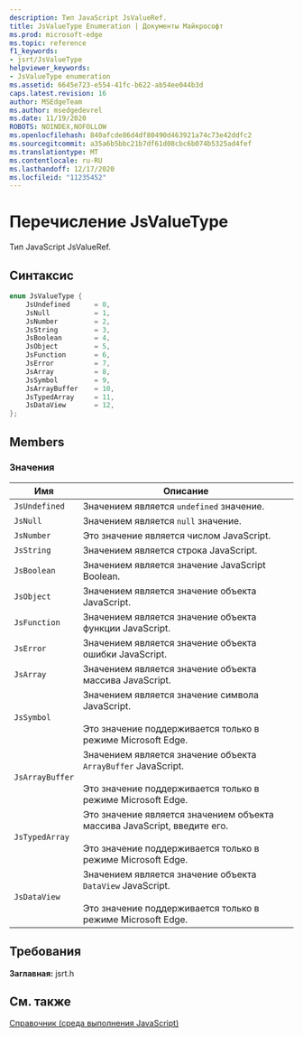 ```yaml
---
description: Тип JavaScript JsValueRef.
title: JsValueType Enumeration | Документы Майкрософт
ms.prod: microsoft-edge
ms.topic: reference
f1_keywords:
- jsrt/JsValueType
helpviewer_keywords:
- JsValueType enumeration
ms.assetid: 6645e723-e554-41fc-b622-ab54ee044b3d
caps.latest.revision: 16
author: MSEdgeTeam
ms.author: msedgedevrel
ms.date: 11/19/2020
ROBOTS: NOINDEX,NOFOLLOW
ms.openlocfilehash: 840afcde86d4df80490d463921a74c73e42ddfc2
ms.sourcegitcommit: a35a6b5bbc21b7df61d08cbc6b074b5325ad4fef
ms.translationtype: MT
ms.contentlocale: ru-RU
ms.lasthandoff: 12/17/2020
ms.locfileid: "11235452"
---
```

# Перечисление JsValueType

Тип JavaScript JsValueRef.  
  
## Синтаксис  
  
```cpp  
enum JsValueType {  
    JsUndefined      = 0,  
    JsNull           = 1,  
    JsNumber         = 2,  
    JsString         = 3,  
    JsBoolean        = 4,  
    JsObject         = 5,  
    JsFunction       = 6,  
    JsError          = 7,  
    JsArray          = 8,  
    JsSymbol         = 9,  
    JsArrayBuffer    = 10,  
    JsTypedArray     = 11,  
    JsDataView       = 12,  
};  
```  
  
## Members  
  
### Значения  
  
|Имя|Описание|  
|----------|-----------------|  
|`JsUndefined`|Значением является `undefined` значение.|  
|`JsNull`|Значением является `null` значение.|  
|`JsNumber`|Это значение является числом JavaScript.|  
|`JsString`|Значением является строка JavaScript.|  
|`JsBoolean`|Значением является значение JavaScript Boolean.|  
|`JsObject`|Значением является значение объекта JavaScript.|  
|`JsFunction`|Значением является значение объекта функции JavaScript.|  
|`JsError`|Значением является значение объекта ошибки JavaScript.|  
|`JsArray`|Значением является значение объекта массива JavaScript.|  
|`JsSymbol`|Значением является значение символа JavaScript.<br /><br /> Это значение поддерживается только в режиме Microsoft Edge.|  
|`JsArrayBuffer`|Значением является значение объекта `ArrayBuffer` JavaScript.<br /><br /> Это значение поддерживается только в режиме Microsoft Edge.|  
|`JsTypedArray`|Это значение является значением объекта массива JavaScript, введите его.<br /><br /> Это значение поддерживается только в режиме Microsoft Edge.|  
|`JsDataView`|Значением является значение объекта `DataView` JavaScript.<br /><br /> Это значение поддерживается только в режиме Microsoft Edge.|  
  
## Требования  
 **Заглавная:** jsrt.h  
  
## См. также  
 [Справочник (среда выполнения JavaScript)](../chakra-hosting/reference-javascript-runtime.md)
